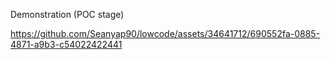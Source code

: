 
Demonstration (POC stage)

https://github.com/Seanyap90/lowcode/assets/34641712/690552fa-0885-4871-a9b3-c54022422441



